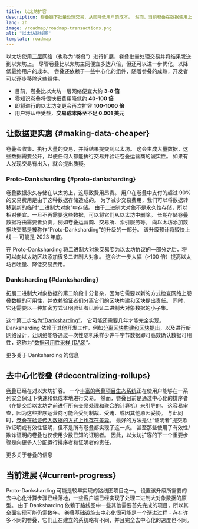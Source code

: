 ```yaml
---
title: 以太坊扩容
description: 卷叠链下批量处理交易，从而降低用户的成本。 然而，当前卷叠在数据使用上存在高昂的成本，限制了交易费用的降低。 Proto-Danksharding 解决了这个问题。
lang: zh
image: /roadmap/roadmap-transactions.png
alt: "以太坊路线图"
template: roadmap
---
```


以太坊使用[二层](/layer-2/#rollups)网络（也称为“卷叠”）进行扩展，卷叠批量处理交易并将结果发送到以太坊上。 尽管卷叠比以太坊主网便宜多达八倍，但还可以进一步优化，以降低最终用户的成本。 卷叠还依赖于一些中心化的组件，随着卷叠的成熟，开发者可以逐步移除这些组件。

<InfoBanner mb={8} title="交易费">
  <ul style={{ marginBottom: 0 }}>
    <li>目前，卷叠比以太坊一层网络便宜大约 <strong>3-8 倍</strong></li>
    <li>零知识卷叠将很快把费用降低约 <strong>40-100 倍</strong></li>
    <li>即将进行的以太坊变更会再次扩容 <strong>100-1000 倍</strong></li>
    <li style={{ marginBottom: 0 }}>用户将从中受益，<strong>交易成本降至不足 0.001 美元</strong></li>
  </ul>
</InfoBanner>

## 让数据更实惠 {#making-data-cheaper}

卷叠会收集、执行大量的交易，并将结果提交到以太坊。 这会生成大量数据，这些数据需要公开，以便任何人都能执行交易并验证卷叠运营商的诚实性。 如果有人发现交易有出入，就会提出质疑。

### Proto-Danksharding {#proto-danksharding}

卷叠数据永久存储在以太坊上，这导致费用昂贵。 用户在卷叠中支付的超过 90% 的交易费用是由于这种数据存储造成的。 为了减少交易费用，我们可以将数据转移到新的临时“二进制大对象”中存储。 由于二进制大对象不是永久性存储，所以相对便宜。一旦不再需要这些数据，可以将它们从以太坊中删除。 长期存储卷叠数据将由需要者负责，例如卷叠运营商、交易所、索引服务等。 向以太坊添加数据块交易是被称作“Proto-Danksharding”的升级的一部分。 该升级预计将较快上线 — 可能是 2023 年底。

在 Proto-Danksharding 将二进制大对象交易变为以太坊协议的一部分之后，将可以向以太坊区块添加很多二进制大对象。 这会进一步大幅（>100 倍）提高以太坊吞吐量、降低交易费用。

### Danksharding {#danksharding}

拓展二进制大对象数据的第二阶段十分复杂，因为它需要以新的方式检查网络上卷叠数据的可用性，并依赖验证者们分离它们的区块构建和区块提出责任。 同时，它还需要以一种加密方式证明验证者已验证二进制大对象数据的小子集。

这个第二步名为[“Danksharding”](/roadmap/danksharding/)。 它可能还需要几年才能完全实现。 Danksharding 依赖于其他开发工作，例如[分离区块构建和区块提出](/roadmap/pbs)，以及进行新网络设计，让网络能够通过一次性随机采样少许千字节数据即可高效确认数据可用性，这称为“[数据可用性采样 (DAS)](/developers/docs/data-availability)”。

<ButtonLink variant="outline-color" to="/roadmap/danksharding/">更多关于 Danksharding 的信息</ButtonLink>

## 去中心化卷叠 {#decentralizing-rollups}

[卷叠](/layer-2)已经在对以太坊扩容。 一个[丰富的卷叠项目生态系统](https://l2beat.com/scaling/tvl)正在使用户能够在一系列安全保证下快速和低成本地进行交易。 然而，卷叠目前是通过中心化的排序者（在提交给以太坊之前进行所有交易处理和聚合的计算机）来引导的。 这容易审查，因为这些排序运营商可能会受到制裁、受贿、或因其他原因妥协。 与此同时，[卷叠在验证传入数据的方式上也存在差异](https://l2beat.com)。 最好的方法是让“证明者”提交欺诈证明或有效性证明，但不是所有卷叠都实现了这一点。 甚至那些使用了有效性/欺诈证明的卷叠也仅使用少数已知的证明者。 因此，以太坊扩容的下一个重要步骤是向更多人分配运行排序者和证明者的责任。

<ButtonLink variant="outline-color" to="/developers/docs/scaling/">更多关于卷叠的信息</ButtonLink>

## 当前进展 {#current-progress}

Proto-Danksharding 可能是较早实现的路线图项目之一。 设置该升级所需要的去中心化计算步骤已经落地，一些客户端已经实现了处理二进制大对象数据的原型。 由于 Danksharding 依赖于路线图中一些其他需要首先完成的项目，所以其全面实现可能仍需数年。 卷叠基础设施去中心化很可能是一个渐进过程 - 存在许多不同的卷叠，它们正在建立的系统略有不同，并且完全去中心化的速度也不同。

<QuizWidget quizKey="scaling" />
